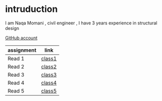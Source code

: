 # intruduction
I am Naqa Momani , civil engineer , I have 3 years experience in structural design


[GitHub account](https://github.com/NAQA-m)



|assignment   |    link     |
| ----------- | ----------- |
| Read 1      | [class1](Read1.md)  |
| Read 2      | [class2](Read2.md)  |
| Read 3      | [class3](Read3.md)  |
| Read 4      | [class4](Read4.md)  |
| Read 5      | [class5](Read5.md)  |

